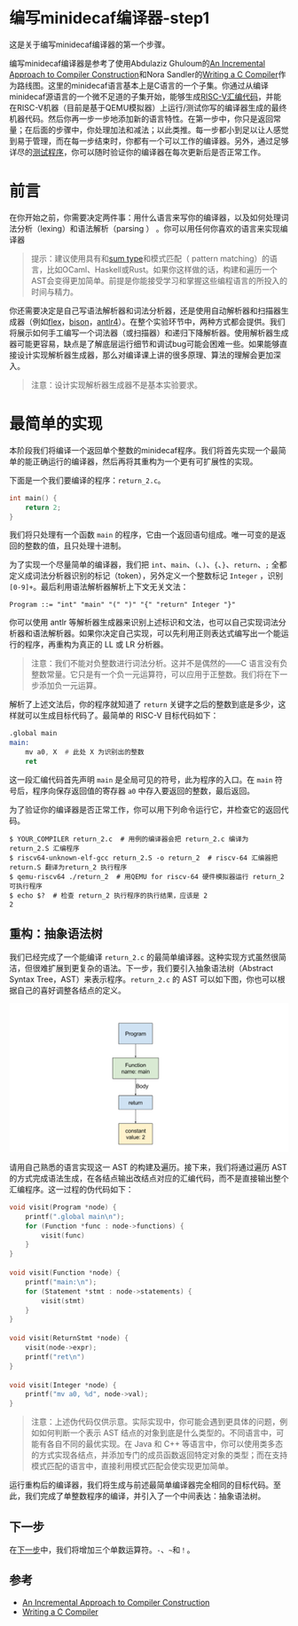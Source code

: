 
# 编写minidecaf编译器-step1

这是关于编写minidecaf编译器的第一个步骤。

编写minidecaf编译器是参考了使用Abdulaziz Ghuloum的[An Incremental Approach to Compiler Construction](http://scheme2006.cs.uchicago.edu/11-ghuloum.pdf)和Nora Sandler的[Writing a C Compiler](https://norasandler.com/2017/11/29/Write-a-Compiler.html)作为路线图。这里的minidecaf语言基本上是C语言的一个子集。你通过从编译minidecaf源语言的一个微不足道的子集开始，能够生成[RISC-V汇编代码](https://github.com/decaf-lang/minidecaf/blob/master/doc/riscv-assembly-intro.md)，并能在RISC-V机器（目前是基于QEMU模拟器）上运行/测试你写的编译器生成的最终机器代码。然后你再一步一步地添加新的语言特性。在第一步中，你只是返回常量；在后面的步骤中，你处理加法和减法；以此类推。每一步都小到足以让人感觉到易于管理，而在每一步结束时，你都有一个可以工作的编译器。另外，通过足够详尽的[测试程序](https://github.com/decaf-lang/minidecaf-tests)，你可以随时验证你的编译器在每次更新后是否正常工作。

# 前言

在你开始之前，你需要决定两件事：用什么语言来写你的编译器，以及如何处理词法分析（lexing）和语法解析（parsing ） 。你可以用任何你喜欢的语言来实现编译器

> 提示：建议使用具有和[sum type](https://chadaustin.me/2015/07/sum-types/)和模式匹配（ pattern matching）的语言，比如OCaml、Haskell或Rust。如果你这样做的话，构建和遍历一个AST会变得更加简单。前提是你能接受学习和掌握这些编程语言的所投入的时间与精力。

你还需要决定是自己写语法解析器和词法分析器，还是使用自动解析器和扫描器生成器（例如[flex](https://github.com/westes/flex)，[bison](https://www.gnu.org/software/bison/)，[antlr4](https://www.antlr.org)）。在整个实验环节中，两种方式都会提供。我们将展示如何手工编写一个词法器（或扫描器）和递归下降解析器。使用解析器生成器可能更容易，缺点是了解底层运行细节和调试bug可能会困难一些。如果能够直接设计实现解析器生成器，那么对编译课上讲的很多原理、算法的理解会更加深入。

> 注意：设计实现解析器生成器不是基本实验要求。

# 最简单的实现

本阶段我们将编译一个返回单个整数的minidecaf程序。我们将首先实现一个最简单的能正确运行的编译器，然后再将其重构为一个更有可扩展性的实现。

下面是一个我们要编译的程序：`return_2.c`。

```c
int main() {
    return 2;
}
```

我们将只处理有一个函数 `main` 的程序，它由一个返回语句组成。唯一可变的是返回的整数的值，且只处理十进制。

为了实现一个尽量简单的编译器，我们把 `int`、`main`、`(`、`)`、`{`、`}`、`return`、`;` 全都定义成词法分析器识别的标记（token），另外定义一个整数标记 `Integer` ，识别 `[0-9]+`。最后利用语法解析器解析上下文无关文法：

```
Program ::= "int" "main" "(" ")" "{" "return" Integer "}"
```

你可以使用 antlr 等解析器生成器来识别上述标识和文法，也可以自己实现词法分析器和语法解析器。如果你决定自己实现，可以先利用正则表达式编写出一个能运行的程序，再重构为真正的 LL 或 LR 分析器。

> 注意：我们不能对负整数进行词法分析。这并不是偶然的——C 语言没有负整数常量。它只是有一个负一元运算符，可以应用于正整数。我们将在下一步添加负一元运算。

解析了上述文法后，你的程序就知道了 `return` 关键字之后的整数到底是多少，这样就可以生成目标代码了。最简单的 RISC-V 目标代码如下：

```asm
.global main
main:
	mv a0, X  # 此处 X 为识别出的整数
	ret
```

这一段汇编代码首先声明 `main` 是全局可见的符号，此为程序的入口。在 `main` 符号后，程序向保存返回值的寄存器 `a0` 中存入要返回的整数，最后返回。

为了验证你的编译器是否正常工作，你可以用下列命令运行它，并检查它的返回代码。

```
$ YOUR_COMPILER return_2.c  # 用例的编译器会把 return_2.c 编译为 return_2.S 汇编程序
$ riscv64-unknown-elf-gcc return_2.S -o return_2  # riscv-64 汇编器把 return.S 翻译为return_2 执行程序
$ qemu-riscv64 ./return_2  # 用QEMU for riscv-64 硬件模拟器运行 return_2 可执行程序
$ echo $?  # 检查 return_2 执行程序的执行结果，应该是 2
2 
```

## 重构：抽象语法树

我们已经完成了一个能编译 `return_2.c` 的最简单编译器。这种实现方式虽然很简洁，但很难扩展到更复杂的语法。下一步，我们要引入抽象语法树（Abstract  Syntax Tree，AST）来表示程序。`return_2.c` 的 AST 可以如下图，你也可以根据自己的喜好调整各结点的定义。

![Image of diagram; text outline follows](./pics/return_2_ast.svg)

请用自己熟悉的语言实现这一 AST 的构建及遍历。接下来，我们将通过遍历 AST 的方式完成语法生成，在各结点输出改结点对应的汇编代码，而不是直接输出整个汇编程序。这一过程的伪代码如下：

```c++
void visit(Program *node) {
    printf(".global main\n");
    for (Function *func : node->functions) {
    	visit(func)
    }
}

void visit(Function *node) {
    printf("main:\n");
   	for (Statement *stmt : node->statements) {
        visit(stmt)
    }
}

void visit(ReturnStmt *node) {
    visit(node->expr);
    printf("ret\n")
}

void visit(Integer *node) {
    printf("mv a0, %d", node->val);
}
```

>  注意：上述伪代码仅供示意。实际实现中，你可能会遇到更具体的问题，例如如何判断一个表示 AST 结点的对象到底是什么类型的。不同语言中，可能有各自不同的最优实现。在 Java 和 C++ 等语言中，你可以使用类多态的方式实现各结点，并添加专门的成员函数返回特定对象的类型；而在支持模式匹配的语言中，直接利用模式匹配会使实现更加简单。

运行重构后的编译器，我们将生成与前述最简单编译器完全相同的目标代码。至此，我们完成了单整数程序的编译，并引入了一个中间表达：抽象语法树。

## 下一步

在[下一步]()中，我们将增加三个单数运算符。`-`、`~`和`！`。

## 参考

- [An Incremental Approach to Compiler Construction](http://scheme2006.cs.uchicago.edu/11-ghuloum.pdf)
- [Writing a C Compiler](https://norasandler.com/2017/11/29/Write-a-Compiler.html)
